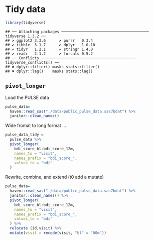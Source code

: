 Tidy data
================

``` r
library(tidyverse)
```

    ## ── Attaching packages ─────────────────────────────────────── tidyverse 1.3.2 ──
    ## ✔ ggplot2 3.3.6      ✔ purrr   0.3.4 
    ## ✔ tibble  3.1.7      ✔ dplyr   1.0.10
    ## ✔ tidyr   1.2.1      ✔ stringr 1.4.0 
    ## ✔ readr   2.1.2      ✔ forcats 0.5.2 
    ## ── Conflicts ────────────────────────────────────────── tidyverse_conflicts() ──
    ## ✖ dplyr::filter() masks stats::filter()
    ## ✖ dplyr::lag()    masks stats::lag()

## `pivot_longer`

Load the PULSE data

``` r
pulse_data=
  haven::read_sas("./data/public_pulse_data.sas7bdat") %>% 
  janitor::clean_names()
```

Wide fromat to long format …

``` r
pulse_data_tidy =
  pulse_data %>% 
  pivot_longer(
    bdi_score_bl:bdi_score_12m,
    names_to = "visit",
    names_prefix = "bdi_score_",
    values_to = "bdi"
  )
```

Rewrite, combine, and extend (t0 add a mutate)

``` r
pulse_data=
  haven::read_sas("./data/public_pulse_data.sas7bdat") %>% 
  janitor::clean_names() %>% 
  pivot_longer(
    bdi_score_bl:bdi_score_12m,
    names_to = "visit",
    names_prefix = "bdi_score_",
    values_to = "bdi"
  ) %>% 
  relocate (id,visit) %>% 
  mutate(visit = recode(visit, "bl" = "00m"))
```
